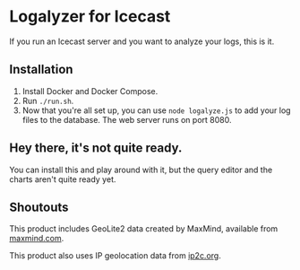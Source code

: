 # Logalyzer for Icecast

If you run an Icecast server and you want to analyze your logs, this is it.

## Installation

1. Install Docker and Docker Compose.
2. Run `./run.sh`.
3. Now that you're all set up, you can use `node logalyze.js` to add your log files to the database. The web server runs on port 8080.

## Hey there, it's not quite ready.

You can install this and play around with it, but the query editor and the charts aren't quite ready yet.

## Shoutouts

This product includes GeoLite2 data created by MaxMind, available from [maxmind.com](http://www.maxmind.com).

This product also uses IP geolocation data from [ip2c.org](http://ip2c.org/).
